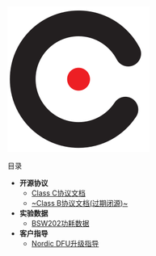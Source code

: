 <!-- _sidebar.md -->

![](docs/logo_square.svg)

目录

- **开源协议**
  - [Class C协议文档](docs/classC/classC.md)
  - [~Class B协议文档(过期闭源)~](#)
- **实验数据**
  - [BSW202功耗数据](docs/guide/BSW202_pw/index.html)
- **客户指导**
  - [Nordic DFU升级指导](docs/guide/dfu/readme.md)
